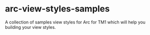 # arc-view-styles-samples
A collection of samples view styles for Arc for TM1 which will help you building your view styles.
